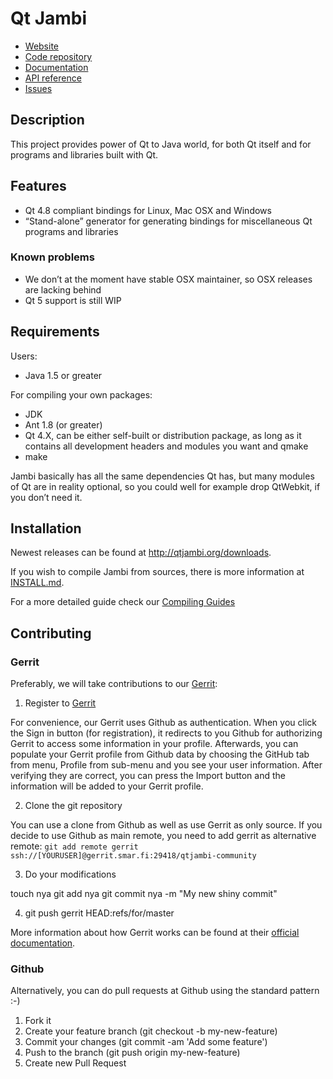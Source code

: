 # Qt Jambi


* [Website](http://qtjambi.org)
* [Code repository](https://github.com/qtjambi/qtjambi)
* [Documentation](http://qtjambi.org/documentation)
* [API reference](http://doc.qt.digia.com/qtjambi-4.5.2_01/com/trolltech/qt/qtjambi-examples.html)
* [Issues](http://redmine.smar.fi/projects/qtjambi/issues)

## Description

This project provides power of Qt to Java world, for both Qt itself
and for programs and libraries built with Qt.

## Features

* Qt 4.8 compliant bindings for Linux, Mac OSX and Windows
* “Stand-alone” generator for generating bindings for miscellaneous Qt programs and libraries

### Known problems

* We don’t at the moment have stable OSX maintainer, so OSX releases are lacking behind
* Qt 5 support is still WIP

## Requirements

Users:

* Java 1.5 or greater

For compiling your own packages:

* JDK
* Ant 1.8 (or greater)
* Qt 4.X, can be either self-built or distribution package, as long as it contains all development headers and modules you want and qmake
* make

Jambi basically has all the same dependencies Qt has, but many modules of Qt are in reality optional, so you could well for example
drop QtWebkit, if you don’t need it.

## Installation

Newest releases can be found at http://qtjambi.org/downloads.

If you wish to compile Jambi from sources, there is more information at [INSTALL.md](INSTALL.md).

For a more detailed guide check our [Compiling Guides](http://redmine.smar.fi/projects/qtjambi/wiki/Compiling_Guides) 

## Contributing

### Gerrit

Preferably, we will take contributions to our [Gerrit](http://gerrit.smar.fi/#/q/project:qtjambi-community):

1. Register to [Gerrit](http://gerrit.smar.fi/#/q/project:qtjambi-community)

For convenience, our Gerrit uses Github as authentication. When you click the Sign in button (for registration),
it redirects to you Github for authorizing Gerrit to access some information in your profile. Afterwards,
you can populate your Gerrit profile from Github data by choosing the GitHub tab from menu, Profile from sub-menu
and you see your user information. After verifying they are correct, you can press the Import button and the information
will be added to your Gerrit profile.

2. Clone the git repository

You can use a clone from Github as well as use Gerrit as only source. If you decide to use Github as main remote,
you need to add gerrit as alternative remote: `git add remote gerrit ssh://[YOURUSER]@gerrit.smar.fi:29418/qtjambi-community`

3. Do your modifications

touch nya
git add nya
git commit nya -m "My new shiny commit"

4. git push gerrit HEAD:refs/for/master

More information about how Gerrit works can be found at their [official documentation](https://gerrit-documentation.storage.googleapis.com/Documentation/2.11/intro-quick.html).

### Github

Alternatively, you can do pull requests at Github using the standard pattern :-)

1. Fork it
2. Create your feature branch (git checkout -b my-new-feature)
3. Commit your changes (git commit -am 'Add some feature')
4. Push to the branch (git push origin my-new-feature)
5. Create new Pull Request
